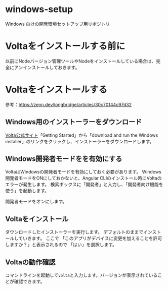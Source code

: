 # windows-setup
Windows 向けの開発環境セットアップ用リポジトリ

# Voltaをインストールする前に
以前にNodeバージョン管理ツールやNodeをインストールしている場合は、完全にアンインストールしておきます。

# Voltaをインストールする
参考：https://zenn.dev/longbridge/articles/30c70144c97d32

## Windows用のインストーラーをダウンロード
[Volta公式サイト](https://volta.sh/)「Getting Started」から「download and run the Windows installer」のリンクをクリックし、インストーラーをダウンロードします。

## Windows開発者モードをを有効にする
VoltaはWindowsの開発者モードを有効にしておく必要があります。
Windows開発者モードをONにしておかないと、Angular CLIのインストール時にVoltaのエラーが発生します。
検索ボックスに「開発者」と入力し、「開発者向け機能を使う」を起動します。

開発者モードをオンにします。

## Voltaをインストール
ダウンロードしたインストーラーを実行します。
デフォルトのままでインストールしていきます。
ここで
「このアプリがデバイスに変更を加えることを許可しますか？」と表示されるので
「はい」を選択します。

## Voltaの動作確認
コマンドラインを起動して`volta`と入力します。バージョンが表示されていることが確認できます。

